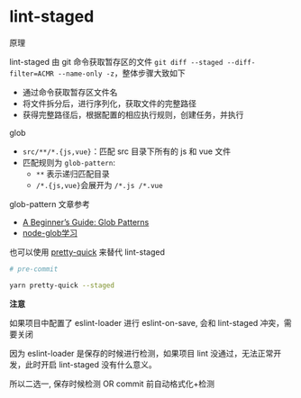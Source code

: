 # lint-staged

原理

lint-staged 由 git 命令获取暂存区的文件 `git diff --staged --diff-filter=ACMR --name-only -z`，整体步骤大致如下

  - 通过命令获取暂存区文件名
  - 将文件拆分后，进行序列化，获取文件的完整路径
  - 获得完整路径后，根据配置的相应执行规则，创建任务，并执行

glob

  - `src/**/*.{js,vue}`：匹配 src 目录下所有的 js 和 vue 文件
  - 匹配规则为 `glob-pattern`:
    - `**` 表示递归匹配目录
    - `/*.{js,vue}`会展开为 `/*.js /*.vue`

glob-pattern 文章参考

  - [A Beginner’s Guide: Glob Patterns](https://www.malikbrowne.com/blog/a-beginners-guide-glob-patterns)
  - [node-glob学习](https://www.cnblogs.com/liulangmao/p/4552339.html)

也可以使用 [pretty-quick](https://github.com/azz/pretty-quick#readme) 来替代 lint-staged

```bash
# pre-commit

yarn pretty-quick --staged
```

**注意**

如果项目中配置了 eslint-loader 进行 eslint-on-save, 会和 lint-staged 冲突，需要关闭

因为 eslint-loader 是保存的时候进行检测，如果项目 lint 没通过，无法正常开发，此时开启 lint-staged 没有什么意义。

所以二选一, 保存时候检测 OR commit 前自动格式化+检测
